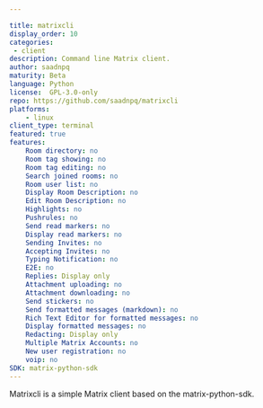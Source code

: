 ```yaml
---

title: matrixcli
display_order: 10
categories:
 - client
description: Command line Matrix client.
author: saadnpq
maturity: Beta
language: Python
license:  GPL-3.0-only
repo: https://github.com/saadnpq/matrixcli
platforms:
    - linux
client_type: terminal
featured: true
features:
    Room directory: no
    Room tag showing: no
    Room tag editing: no
    Search joined rooms: no
    Room user list: no
    Display Room Description: no
    Edit Room Description: no
    Highlights: no
    Pushrules: no
    Send read markers: no
    Display read markers: no
    Sending Invites: no
    Accepting Invites: no
    Typing Notification: no
    E2E: no
    Replies: Display only
    Attachment uploading: no
    Attachment downloading: no
    Send stickers: no
    Send formatted messages (markdown): no
    Rich Text Editor for formatted messages: no
    Display formatted messages: no
    Redacting: Display only
    Multiple Matrix Accounts: no
    New user registration: no
    voip: no
SDK: matrix-python-sdk
---
```


Matrixcli is a simple Matrix client based on the matrix-python-sdk.
